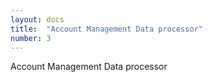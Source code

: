 ```yaml
---
layout: docs
title:  "Account Management Data processor"
number: 3
---
```


Account Management Data processor